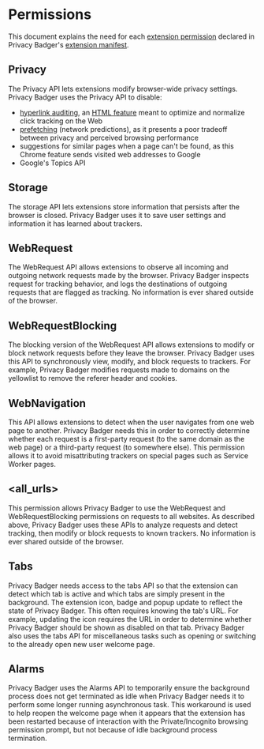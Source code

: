 # Permissions

This document explains the need for each [extension permission](https://developer.chrome.com/docs/extensions/mv3/declare_permissions/) declared in Privacy Badger's [extension manifest](/src/manifest.json).

## Privacy
The Privacy API lets extensions modify browser-wide privacy settings. Privacy Badger uses the Privacy API to disable:

- [hyperlink auditing](https://www.bleepingcomputer.com/news/software/major-browsers-to-prevent-disabling-of-click-tracking-privacy-risk/), an [HTML feature](https://html.spec.whatwg.org/multipage/links.html#hyperlink-auditing) meant to optimize and normalize click tracking on the Web
- [prefetching](https://developer.mozilla.org/en-US/docs/Web/HTTP/Link_prefetching_FAQ) (network predictions), as it presents a poor tradeoff between privacy and perceived browsing performance
- suggestions for similar pages when a page can't be found, as this Chrome feature sends visited web addresses to Google
- Google's Topics API

## Storage
The storage API lets extensions store information that persists after the browser is closed. Privacy Badger uses it to save user settings and information it has learned about trackers.

## WebRequest
The WebRequest API allows extensions to observe all incoming and outgoing network requests made by the browser. Privacy Badger inspects request for tracking behavior, and logs the destinations of outgoing requests that are flagged as tracking. No information is ever shared outside of the browser.

## WebRequestBlocking
The blocking version of the WebRequest API allows extensions to modify or block network requests before they leave the browser. Privacy Badger uses this API to synchronously view, modify, and block requests to trackers. For example, Privacy Badger modifies requests made to domains on the yellowlist to remove the referer header and cookies.

## WebNavigation
This API allows extensions to detect when the user navigates from one web page to another. Privacy Badger needs this in order to correctly determine whether each request is a first-party request (to the same domain as the web page) or a third-party request (to somewhere else). This permission allows it to avoid misattributing trackers on special pages such as Service Worker pages.

## \<all\_urls\>
This permission allows Privacy Badger to use the WebRequest and WebRequestBlocking permissions on requests to all websites. As described above, Privacy Badger uses these APIs to analyze requests and detect tracking, then modify or block requests to known trackers. No information is ever shared outside of the browser.

## Tabs
Privacy Badger needs access to the tabs API so that the extension can detect which tab is active and which tabs are simply present in the background. The extension icon, badge and popup update to reflect the state of Privacy Badger. This often requires knowing the tab's URL. For example, updating the icon requires the URL in order to determine whether Privacy Badger should be shown as disabled on that tab. Privacy Badger also uses the tabs API for miscellaneous tasks such as opening or switching to the already open new user welcome page.

## Alarms
Privacy Badger uses the Alarms API to temporarily ensure the background process does not get terminated as idle when Privacy Badger needs it to perform some longer running asynchronous task. This workaround is used to help reopen the welcome page when it appears that the extension has been restarted because of interaction with the Private/Incognito browsing permission prompt, but not because of idle background process termination.
